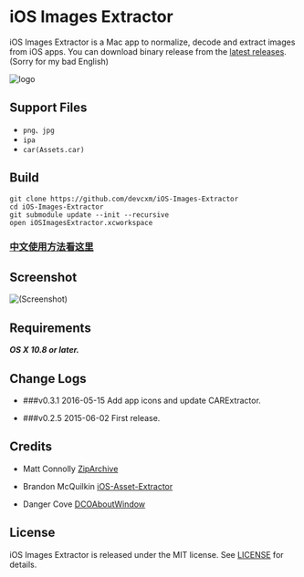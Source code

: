 # iOS Images Extractor
iOS Images Extractor is a Mac app to normalize, decode and extract images from iOS apps. You can download binary release from the [latest releases](https://github.com/devcxm/iOS-Images-Extractor/releases/latest). (Sorry for my bad English)

![logo](https://raw.githubusercontent.com/devcxm/iOS-Images-Extractor/master/iOSImagesExtractor/iOSImagesExtractor/Images.xcassets/AppIcon.appiconset/AppIcon-256.png)

## Support Files
- `png、jpg`
- `ipa`
- `car(Assets.car)`

## Build
```
git clone https://github.com/devcxm/iOS-Images-Extractor
cd iOS-Images-Extractor
git submodule update --init --recursive
open iOSImagesExtractor.xcworkspace
```
### [中文使用方法看这里](/README_zh-Hans.md)

## Screenshot
![(Screenshot)](https://cloud.githubusercontent.com/assets/8568955/7927878/874f0594-0918-11e5-9fe3-452372f5affd.gif)


## Requirements
_**OS X 10.8 or later.**_

## Change Logs
- ###v0.3.1 2016-05-15
Add app icons and update CARExtractor.

- ###v0.2.5 2015-06-02
First release.

## Credits

- Matt Connolly [ZipArchive](https://github.com/mattconnolly/ZipArchive)

- Brandon McQuilkin [iOS-Asset-Extractor](https://github.com/Marxon13/iOS-Asset-Extractor)

- Danger Cove [DCOAboutWindow](https://github.com/DangerCove/DCOAboutWindow)

## License

iOS Images Extractor is released under the MIT license. See [LICENSE](/LICENSE) for details.

